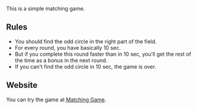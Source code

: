 This is a simple matching game. 

## Rules

- You should find the odd circle in the right part of the field.
- For every round, you have basically 10 sec. 
- But if you complete this round faster than in 10 sec, you'll get the rest of the time as a bonus in the next round.
- If you can't find the odd circle in 10 sec, the game is over.

## Website

You can try the game at [Matching Game](https://olomonos.github.io/matching-game).
